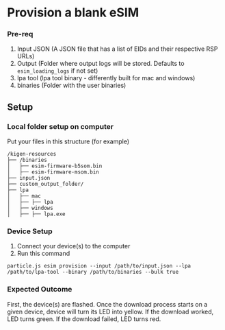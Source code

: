 # Provision a blank eSIM

### Pre-req

1. Input JSON (A JSON file that has a list of EIDs and their respective RSP URLs)
2. Output (Folder where output logs will be stored. Defaults to `esim_loading_logs` if not set)
3. lpa tool (lpa tool binary - differently built for mac and windows)
4. binaries (Folder with the user binaries)

## Setup

### Local folder setup on computer

Put your files in this structure (for example)

```
/kigen-resources
├── /binaries
│   ├── esim-firmware-b5som.bin
│   ├── esim-firmware-msom.bin
├── input.json
├── custom_output_folder/
├── lpa
│   ├── mac
│   ├── ├── lpa
│   ├── windows
│   ├── ├── lpa.exe
```

### Device Setup 

1. Connect your device(s) to the computer
2. Run this command
```
particle.js esim provision --input /path/to/input.json --lpa /path/to/lpa-tool --binary /path/to/binaries --bulk true
```

### Expected Outcome
First, the device(s) are flashed. Once the download process starts on a given device, device will turn its LED into yellow. If the download worked, LED turns green. If the download failed, LED turns red.

